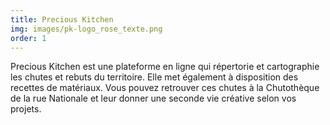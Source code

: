 ```yaml
---
title: Precious Kitchen
img: images/pk-logo_rose_texte.png
order: 1
---
```

Precious Kitchen est une plateforme en ligne qui répertorie et cartographie les chutes et rebuts du territoire. Elle met également à disposition des recettes de matériaux. Vous pouvez retrouver ces chutes à la Chutothèque de la rue Nationale et leur donner une seconde vie créative selon vos projets.